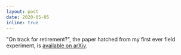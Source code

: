 ```yaml
---
layout: post
date: 2020-05-05
inline: true
---
```


"On track for retirement?", the paper hatched from my first ever field experiment, is [available on arXiv](https://arxiv.org/pdf/2005.01692.pdf).
